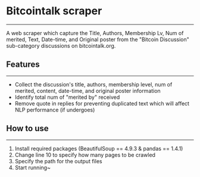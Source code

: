 # Bitcointalk scraper
---
A web scraper which capture the Title, Authors, Membership Lv, Num of merited, Text, Date-time, and Original poster from the "Bitcoin Discussion" sub-category discussions on 
bitcointalk.org.

## Features
---
- Collect the discussion's title, authors, membership level, num of merited, content, date-time, and original poster information
- Identify total num of "merited by" received
- Remove quote in replies for preventing duplicated text which will affect NLP performance (if undergoes) 

## How to use
---
1. Install required packages (BeautifulSoup == 4.9.3  &  pandas == 1.4.1)
2. Change line 10 to specify how many pages to be crawled
3. Specify the path for the output files
4. Start running~

